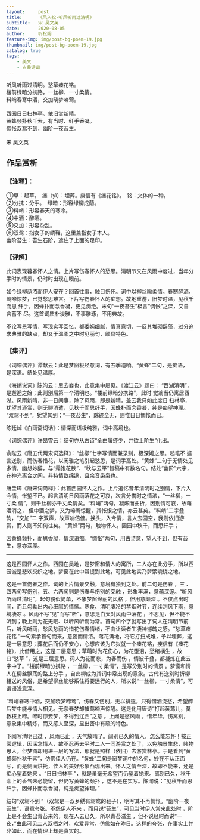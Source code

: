 ```yaml
---
layout:     post
title:      《风入松·听风听雨过清明》
subtitle:   宋 吴文英
date:       2020-08-05
author:     听松阁
feature-img: img/post-bg-poem-19.jpg
thumbnail: img/post-bg-poem-19.jpg
catalog: true
tags:
    - 美文
    - 古典诗词
---
```



听风听雨过清明。愁草瘗花铭。<br>
楼前绿暗分携路，一丝柳、一寸柔情。<br>
料峭春寒中酒，交加晓梦啼莺。<br>
<br>
西园日日扫林亭。依旧赏新晴。<br>
黄蜂频扑秋千索，有当时、纤手香凝。<br>
惆怅双鸳不到，幽阶一夜苔生。<br>
<br>
宋 吴文英


## 作品赏析
### 【注释】：
①草：起草。　瘗（yì）：埋葬。庾信有《瘗花铭》。　铭：文体的一种。<br>
②分携：分手。　绿暗：形容绿柳成荫。<br>
③料峭：形容春天的寒冷。<br>
④中酒：醉酒。<br>
⑤交加：形容杂乱。<br>
⑥双鸳：指女子的绣鞋，这里兼指女子本人。　<br>
幽阶苔生：苔生石阶，遮住了上面的足印。<br>

### 【评解】

此词表现暮春怀人之情。上片写伤春怀人的愁思。清明节又在风雨中度过，当年分
手时的情景，仍时时出现在眼前。

如今绿柳荫浓而伊人安在？回首往事，触目伤怀。词中以柳丝喻柔情。春寒醉酒，
莺啼惊梦，已觉愁思难言。下片写伤春怀人的痴想。故地重游，旧梦时温，见秋千而思
纤手，因蜂扑而念香凝，更见痴绝。末句“一夜苔生”极言“惆怅”之深，又自含蓄不
尽。这首词质朴淡雅，不事雕琢，不用典故。

不论写景写情，写现实写回忆，都委婉细腻，情真意切，一反其堆砌辞藻，过分追
求典雅的缺点，却又于温柔之中时见丽句，颇具特色。

### 【集评】

《词综偶评》谭献云：此是梦窗极经意词，有五季遗响。“黄蜂”二句，是痴语，
是深语。结处见温厚。

《海绡说词》陈洵云：思去妾也，此意集中屡见。《渡江云》题曰：
“西湖清明”，是邂逅之始；此则别后第一个清明也。“楼前绿暗分携路”，此时
觉翁当仍寓居西湖。风雨新晴，非一日间事，除了风雨，即是新晴，盖云我只如此度日
扫林亭，犹望其还赏，则无聊消遣，见秋千而思纤手，因蜂扑而念香凝，纯是痴望神理。
“双鸳不到”，犹望其到；“一夜苔生”，踪迹全无，则惟日日惆怅而已。

陈廷焯《白雨斋词话》：情深而语极纯雅，词中高境也。

《词综偶评》许昂霄云：结句亦从古诗“全由履迹少，并欲上阶生”化出。

俞陛云《唐五代两宋词选释》：“丝柳”七字写情而兼录别，极深婉之思。起笔不
遽言送别，而伤春惜花，以闲雅之笔引起愁思，是词手高处。“黄蜂”二句于无情处见
多情，幽想妙辞，与“霜饱花腴”、“秋与云平”皆稿中有数名句。结处“幽阶”六字，
在神光离合之间，非特情致绵邈，且余音袅袅也。

唐圭璋《唐宋词简释》：此首西园怀人之作。上片追忆昔年清明时之别情，下片入
今情，怅望不已。起言清明日风雨落花之可哀，次言分携时之情浓，“一丝柳，一寸柔
情”，则千丝柳亦千丈柔情矣。“料峭”两句，凝炼而曲折，因别情可哀，故藉酒消之，
但中酒之梦，又为啼莺惊醒，其怅恨之情，亦云甚矣。“料峭”二字叠韵，“交加”二
字双声，故声响倍佳。换头，入今情，言人去园空，我则依旧游赏，而人则不知何往矣。
“黄蜂”两句，触物怀人。因园中秋千，而思纤手；

因黄蜂频扑，而思香凝，情深语痴。“惆怅”两句，用古诗意，望人不到，但有苔
生，意亦深厚。

--------------------------
这是西园怀人之作。西园在吴地，是梦窗和情人的寓所，二人亦在此分手，所以西园诚是悲欢交织之地。梦窗在此中常提到此地，可见此地实乃梦萦魂绕之地。

这是一首伤春之作。词的上片情景交融，意境有独到之处。前二句是伤春 ，三 、四两句写伤别，五、六两句则是伤春与伤别的交融 ，形象丰满，意蕴深邃。“听风听雨过清明”，起句貌似简单，不象梦窗绵丽的风格 ，但用意颇深 。不仅点出时间，而且勾勒出内心细腻的情愫。寒食、清明凄冷的禁烟时节，连续刮风下雨，意境凄凉 。风雨不写“见”而写“听”，意思是白天对风雨中落花 ，不忍见，但不能不听到；晚上则为花无眠、以听风听雨为常。首句四个字就写出了词人在清明节前后，听风听雨，愁风愁雨的惜花伤春情绪，不由让读者生凄神憾魄之感。“愁草瘗花铭 ”一句紧承首句而来，意密而情浓。落花满地，将它打扫成堆，予以埋葬，这是一层意思；葬花后而仍不安心，心想应该为它拟就一个瘗花铭，瘐信有《瘗花铭》，此借用之，这是二层意思；草萌时为花伤心，为花堕泪，愁绪横生 ，故曰“愁草 ”，这是三层意思。词人为花而悲，为春而伤 ，情波千叠，都凝炼在此五字中了。“楼前绿暗分携路 ，一丝柳，一寸柔情”，是写分别时的情景 。梦窗和情人在柳丝飘荡的路上分手 ，自此柳成为其词中常出现的意象。古代有送别时折柳相送的风俗，是希望柳丝能够系住将要远行的人，所以说“一丝柳，一寸柔情”，可谓语浅意深。

“料峭春寒中酒，交加晓梦啼莺”，伤春又伤别，无以排遣，只得借酒浇愁，希望醉后梦中能与情人相见。无奈春梦却被莺啼声惊醒。这是化用唐诗“打起黄莺儿，莫教枝上啼。啼时惊妾梦，不得到辽西”之意 。上阙是愁风雨 ，惜年华，伤离别，意象集中精炼，而又感人至深，显出密中有疏的特色。

下阙写清明已过 ，风雨已止 ，天气放晴了。阔别已久的情人，怎么能忘怀！按正常逻辑，因深念情人，故不忍再去平时二人一同游赏之处了，以免触景生悲，睹物思人。但梦窗却用进一层的写法，那就是照样（依旧）去游赏林亭。于是看到“黄蜂频扑秋千索”，仿佛佳人仍在。“黄蜂”二句是窗梦词中的名句，妙在不从正面写，而是侧面烘托，佳人的美好形象凸现出来。怀人之情至深，故即不能来，还是痴心望着她来 。“日日扫林亭 ”，就是虽毫无希望而仍望着她来。离别已久，秋千索上的香气未必能留，但仍写黄蜂的频扑 ，这不是在实写。陈洵说：“见秋千而思纤手，因蜂扑而念香凝，纯是痴望神理。”

结句“双鸳不到 ”（双鸳是一双乡绣有鸳鸯的鞋子），明写其不再惆怅。“幽阶一夜苔生”，语意夸张。不怨伊人不来 ，而只说“苔生”，可见当时伊人常来此处时 ，阶上是不会生出青苔来的，现在人去已久，所以青苔滋生 ，但不说经时而说“一夜，”由此可见二人双栖之时，欢爱异常，仿佛如在昨日。这样的夸张，在事实上并非如此，而在情理上却是真实的。

